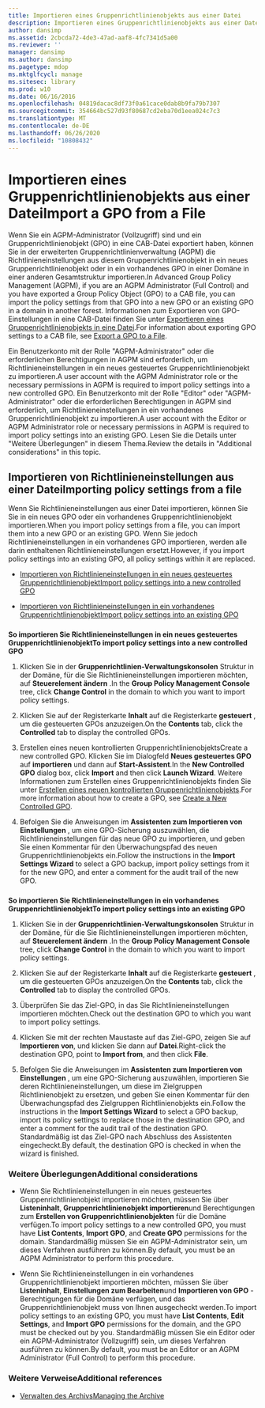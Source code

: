 ```yaml
---
title: Importieren eines Gruppenrichtlinienobjekts aus einer Datei
description: Importieren eines Gruppenrichtlinienobjekts aus einer Datei
author: dansimp
ms.assetid: 2cbcda72-4de3-47ad-aaf8-4fc7341d5a00
ms.reviewer: ''
manager: dansimp
ms.author: dansimp
ms.pagetype: mdop
ms.mktglfcycl: manage
ms.sitesec: library
ms.prod: w10
ms.date: 06/16/2016
ms.openlocfilehash: 04819dacac8df73f0a61cace0dab8b9fa79b7307
ms.sourcegitcommit: 354664bc527d93f80687cd2eba70d1eea024c7c3
ms.translationtype: MT
ms.contentlocale: de-DE
ms.lasthandoff: 06/26/2020
ms.locfileid: "10808432"
---
```

# <span data-ttu-id="ea4c4-103">Importieren eines Gruppenrichtlinienobjekts aus einer Datei</span><span class="sxs-lookup"><span data-stu-id="ea4c4-103">Import a GPO from a File</span></span>


<span data-ttu-id="ea4c4-104">Wenn Sie ein AGPM-Administrator (Vollzugriff) sind und ein Gruppenrichtlinienobjekt (GPO) in eine CAB-Datei exportiert haben, können Sie in der erweiterten Gruppenrichtlinienverwaltung (AGPM) die Richtlinieneinstellungen aus diesem Gruppenrichtlinienobjekt in ein neues Gruppenrichtlinienobjekt oder in ein vorhandenes GPO in einer Domäne in einer anderen Gesamtstruktur importieren.</span><span class="sxs-lookup"><span data-stu-id="ea4c4-104">In Advanced Group Policy Management (AGPM), if you are an AGPM Administrator (Full Control) and you have exported a Group Policy Object (GPO) to a CAB file, you can import the policy settings from that GPO into a new GPO or an existing GPO in a domain in another forest.</span></span> <span data-ttu-id="ea4c4-105">Informationen zum Exportieren von GPO-Einstellungen in eine CAB-Datei finden Sie unter [Exportieren eines Gruppenrichtlinienobjekts in eine Datei](export-a-gpo-to-a-file.md).</span><span class="sxs-lookup"><span data-stu-id="ea4c4-105">For information about exporting GPO settings to a CAB file, see [Export a GPO to a File](export-a-gpo-to-a-file.md).</span></span>

<span data-ttu-id="ea4c4-106">Ein Benutzerkonto mit der Rolle "AGPM-Administrator" oder die erforderlichen Berechtigungen in AGPM sind erforderlich, um Richtlinieneinstellungen in ein neues gesteuertes Gruppenrichtlinienobjekt zu importieren.</span><span class="sxs-lookup"><span data-stu-id="ea4c4-106">A user account with the AGPM Administrator role or the necessary permissions in AGPM is required to import policy settings into a new controlled GPO.</span></span> <span data-ttu-id="ea4c4-107">Ein Benutzerkonto mit der Rolle "Editor" oder "AGPM-Administrator" oder die erforderlichen Berechtigungen in AGPM sind erforderlich, um Richtlinieneinstellungen in ein vorhandenes Gruppenrichtlinienobjekt zu importieren.</span><span class="sxs-lookup"><span data-stu-id="ea4c4-107">A user account with the Editor or AGPM Administrator role or necessary permissions in AGPM is required to import policy settings into an existing GPO.</span></span> <span data-ttu-id="ea4c4-108">Lesen Sie die Details unter "Weitere Überlegungen" in diesem Thema.</span><span class="sxs-lookup"><span data-stu-id="ea4c4-108">Review the details in "Additional considerations" in this topic.</span></span>

## <span data-ttu-id="ea4c4-109">Importieren von Richtlinieneinstellungen aus einer Datei</span><span class="sxs-lookup"><span data-stu-id="ea4c4-109">Importing policy settings from a file</span></span>


<span data-ttu-id="ea4c4-110">Wenn Sie Richtlinieneinstellungen aus einer Datei importieren, können Sie Sie in ein neues GPO oder ein vorhandenes Gruppenrichtlinienobjekt importieren.</span><span class="sxs-lookup"><span data-stu-id="ea4c4-110">When you import policy settings from a file, you can import them into a new GPO or an existing GPO.</span></span> <span data-ttu-id="ea4c4-111">Wenn Sie jedoch Richtlinieneinstellungen in ein vorhandenes GPO importieren, werden alle darin enthaltenen Richtlinieneinstellungen ersetzt.</span><span class="sxs-lookup"><span data-stu-id="ea4c4-111">However, if you import policy settings into an existing GPO, all policy settings within it are replaced.</span></span>

-   [<span data-ttu-id="ea4c4-112">Importieren von Richtlinieneinstellungen in ein neues gesteuertes Gruppenrichtlinienobjekt</span><span class="sxs-lookup"><span data-stu-id="ea4c4-112">Import policy settings into a new controlled GPO</span></span>](#bkmk-new)

-   [<span data-ttu-id="ea4c4-113">Importieren von Richtlinieneinstellungen in ein vorhandenes Gruppenrichtlinienobjekt</span><span class="sxs-lookup"><span data-stu-id="ea4c4-113">Import policy settings into an existing GPO</span></span>](#bkmk-existing)

### <a href="" id="bkmk-new"></a>

**<span data-ttu-id="ea4c4-114">So importieren Sie Richtlinieneinstellungen in ein neues gesteuertes Gruppenrichtlinienobjekt</span><span class="sxs-lookup"><span data-stu-id="ea4c4-114">To import policy settings into a new controlled GPO</span></span>**

1.  <span data-ttu-id="ea4c4-115">Klicken Sie in der **Gruppenrichtlinien-Verwaltungskonsolen** Struktur in der Domäne, für die Sie Richtlinieneinstellungen importieren möchten, auf **Steuerelement ändern** .</span><span class="sxs-lookup"><span data-stu-id="ea4c4-115">In the **Group Policy Management Console** tree, click **Change Control** in the domain to which you want to import policy settings.</span></span>

2.  <span data-ttu-id="ea4c4-116">Klicken Sie auf der Registerkarte **Inhalt** auf die Registerkarte **gesteuert** , um die gesteuerten GPOs anzuzeigen.</span><span class="sxs-lookup"><span data-stu-id="ea4c4-116">On the **Contents** tab, click the **Controlled** tab to display the controlled GPOs.</span></span>

3.  <span data-ttu-id="ea4c4-117">Erstellen eines neuen kontrollierten Gruppenrichtlinienobjekts</span><span class="sxs-lookup"><span data-stu-id="ea4c4-117">Create a new controlled GPO.</span></span> <span data-ttu-id="ea4c4-118">Klicken Sie im Dialogfeld **Neues gesteuertes GPO** auf **importieren** und dann auf **Start-Assistent**.</span><span class="sxs-lookup"><span data-stu-id="ea4c4-118">In the **New Controlled GPO** dialog box, click **Import** and then click **Launch Wizard**.</span></span> <span data-ttu-id="ea4c4-119">Weitere Informationen zum Erstellen eines Gruppenrichtlinienobjekts finden Sie unter [Erstellen eines neuen kontrollierten Gruppenrichtlinienobjekts](create-a-new-controlled-gpo-agpm40.md).</span><span class="sxs-lookup"><span data-stu-id="ea4c4-119">For more information about how to create a GPO, see [Create a New Controlled GPO](create-a-new-controlled-gpo-agpm40.md).</span></span>

4.  <span data-ttu-id="ea4c4-120">Befolgen Sie die Anweisungen im **Assistenten zum Importieren von Einstellungen** , um eine GPO-Sicherung auszuwählen, die Richtlinieneinstellungen für das neue GPO zu importieren, und geben Sie einen Kommentar für den Überwachungspfad des neuen Gruppenrichtlinienobjekts ein.</span><span class="sxs-lookup"><span data-stu-id="ea4c4-120">Follow the instructions in the **Import Settings Wizard** to select a GPO backup, import policy settings from it for the new GPO, and enter a comment for the audit trail of the new GPO.</span></span>

### <a href="" id="bkmk-existing"></a>

**<span data-ttu-id="ea4c4-121">So importieren Sie Richtlinieneinstellungen in ein vorhandenes Gruppenrichtlinienobjekt</span><span class="sxs-lookup"><span data-stu-id="ea4c4-121">To import policy settings into an existing GPO</span></span>**

1.  <span data-ttu-id="ea4c4-122">Klicken Sie in der **Gruppenrichtlinien-Verwaltungskonsolen** Struktur in der Domäne, für die Sie Richtlinieneinstellungen importieren möchten, auf **Steuerelement ändern** .</span><span class="sxs-lookup"><span data-stu-id="ea4c4-122">In the **Group Policy Management Console** tree, click **Change Control** in the domain to which you want to import policy settings.</span></span>

2.  <span data-ttu-id="ea4c4-123">Klicken Sie auf der Registerkarte **Inhalt** auf die Registerkarte **gesteuert** , um die gesteuerten GPOs anzuzeigen.</span><span class="sxs-lookup"><span data-stu-id="ea4c4-123">On the **Contents** tab, click the **Controlled** tab to display the controlled GPOs.</span></span>

3.  <span data-ttu-id="ea4c4-124">Überprüfen Sie das Ziel-GPO, in das Sie Richtlinieneinstellungen importieren möchten.</span><span class="sxs-lookup"><span data-stu-id="ea4c4-124">Check out the destination GPO to which you want to import policy settings.</span></span>

4.  <span data-ttu-id="ea4c4-125">Klicken Sie mit der rechten Maustaste auf das Ziel-GPO, zeigen Sie auf **Importieren von**, und klicken Sie dann auf **Datei**.</span><span class="sxs-lookup"><span data-stu-id="ea4c4-125">Right-click the destination GPO, point to **Import from**, and then click **File**.</span></span>

5.  <span data-ttu-id="ea4c4-126">Befolgen Sie die Anweisungen im **Assistenten zum Importieren von Einstellungen** , um eine GPO-Sicherung auszuwählen, importieren Sie deren Richtlinieneinstellungen, um diese im Zielgruppen Richtlinienobjekt zu ersetzen, und geben Sie einen Kommentar für den Überwachungspfad des Zielgruppen Richtlinienobjekts ein.</span><span class="sxs-lookup"><span data-stu-id="ea4c4-126">Follow the instructions in the **Import Settings Wizard** to select a GPO backup, import its policy settings to replace those in the destination GPO, and enter a comment for the audit trail of the destination GPO.</span></span> <span data-ttu-id="ea4c4-127">Standardmäßig ist das Ziel-GPO nach Abschluss des Assistenten eingecheckt.</span><span class="sxs-lookup"><span data-stu-id="ea4c4-127">By default, the destination GPO is checked in when the wizard is finished.</span></span>

### <span data-ttu-id="ea4c4-128">Weitere Überlegungen</span><span class="sxs-lookup"><span data-stu-id="ea4c4-128">Additional considerations</span></span>

-   <span data-ttu-id="ea4c4-129">Wenn Sie Richtlinieneinstellungen in ein neues gesteuertes Gruppenrichtlinienobjekt importieren möchten, müssen Sie über **Listeninhalt**, **Gruppenrichtlinienobjekt importieren**und Berechtigungen zum **Erstellen von Gruppenrichtlinienobjekten** für die Domäne verfügen.</span><span class="sxs-lookup"><span data-stu-id="ea4c4-129">To import policy settings to a new controlled GPO, you must have **List Contents**, **Import GPO**, and **Create GPO** permissions for the domain.</span></span> <span data-ttu-id="ea4c4-130">Standardmäßig müssen Sie ein AGPM-Administrator sein, um dieses Verfahren ausführen zu können.</span><span class="sxs-lookup"><span data-stu-id="ea4c4-130">By default, you must be an AGPM Administrator to perform this procedure.</span></span>

-   <span data-ttu-id="ea4c4-131">Wenn Sie Richtlinieneinstellungen in ein vorhandenes Gruppenrichtlinienobjekt importieren möchten, müssen Sie über **Listeninhalt**, **Einstellungen zum Bearbeiten**und **Importieren von GPO** -Berechtigungen für die Domäne verfügen, und das Gruppenrichtlinienobjekt muss von Ihnen ausgecheckt werden.</span><span class="sxs-lookup"><span data-stu-id="ea4c4-131">To import policy settings to an existing GPO, you must have **List Contents**, **Edit Settings**, and **Import GPO** permissions for the domain, and the GPO must be checked out by you.</span></span> <span data-ttu-id="ea4c4-132">Standardmäßig müssen Sie ein Editor oder ein AGPM-Administrator (Vollzugriff) sein, um dieses Verfahren ausführen zu können.</span><span class="sxs-lookup"><span data-stu-id="ea4c4-132">By default, you must be an Editor or an AGPM Administrator (Full Control) to perform this procedure.</span></span>

### <span data-ttu-id="ea4c4-133">Weitere Verweise</span><span class="sxs-lookup"><span data-stu-id="ea4c4-133">Additional references</span></span>

-   [<span data-ttu-id="ea4c4-134">Verwalten des Archivs</span><span class="sxs-lookup"><span data-stu-id="ea4c4-134">Managing the Archive</span></span>](managing-the-archive-agpm40.md)

 

 





